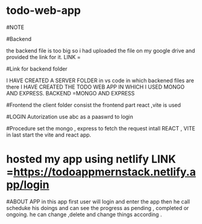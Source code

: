# todo-web-app

#NOTE

#Backend

the backend file is too big so i had uploaded the file on my google drive and provided the link for it. LINK = 

#Link for backend folder

I HAVE CREATED A SERVER FOLDER in vs code in which backened files are there
I HAVE CREATED THE TODO WEB APP IN WHICH I USED MONGO AND EXPRESS.
BACKEND =MONGO AND EXPRESS

#Frontend
the client folder consist the frontend part
react ,vite is used

#LOGIN Autorization
use abc as a paaswrd to login


#Procedure
set the mongo , express to fetch the request
intall REACT , VITE
in last start the vite and react app.
# hosted my app using netlify   LINK =https://todoappmernstack.netlify.app/login

#ABOUT APP
in this app first user will login and enter the app then he call scheduke his doings and can see the progress as pending ,  completed or ongoing. he can change ,delete and change things according .
